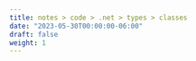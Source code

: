 ```yaml
---
title: notes > code > .net > types > classes
date: "2023-05-30T00:00:00-06:00"
draft: false
weight: 1
---
```

